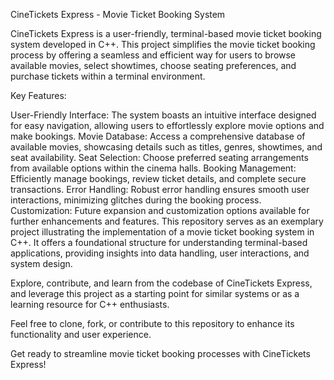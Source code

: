 CineTickets Express - Movie Ticket Booking System

CineTickets Express is a user-friendly, terminal-based movie ticket booking system developed in C++. This project simplifies the movie ticket booking process by offering a seamless and efficient way for users to browse available movies, select showtimes, choose seating preferences, and purchase tickets within a terminal environment.

Key Features:

User-Friendly Interface: The system boasts an intuitive interface designed for easy navigation, allowing users to effortlessly explore movie options and make bookings.
Movie Database: Access a comprehensive database of available movies, showcasing details such as titles, genres, showtimes, and seat availability.
Seat Selection: Choose preferred seating arrangements from available options within the cinema halls.
Booking Management: Efficiently manage bookings, review ticket details, and complete secure transactions.
Error Handling: Robust error handling ensures smooth user interactions, minimizing glitches during the booking process.
Customization: Future expansion and customization options available for further enhancements and features.
This repository serves as an exemplary project illustrating the implementation of a movie ticket booking system in C++. It offers a foundational structure for understanding terminal-based applications, providing insights into data handling, user interactions, and system design.

Explore, contribute, and learn from the codebase of CineTickets Express, and leverage this project as a starting point for similar systems or as a learning resource for C++ enthusiasts.

Feel free to clone, fork, or contribute to this repository to enhance its functionality and user experience.

Get ready to streamline movie ticket booking processes with CineTickets Express!
